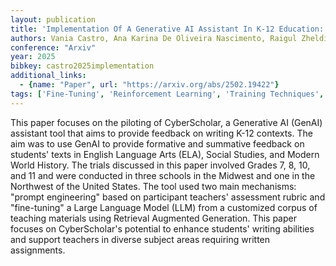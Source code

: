 ```yaml
---
layout: publication
title: 'Implementation Of A Generative AI Assistant In K-12 Education: The Cyberscholar Initiative'
authors: Vania Castro, Ana Karina De Oliveira Nascimento, Raigul Zheldibayeva, Duane Searsmith, Akash Saini, Bill Cope, Mary Kalantzis
conference: "Arxiv"
year: 2025
bibkey: castro2025implementation
additional_links:
  - {name: "Paper", url: "https://arxiv.org/abs/2502.19422"}
tags: ['Fine-Tuning', 'Reinforcement Learning', 'Training Techniques', 'Pretraining Methods', 'Prompting']
---
```

This paper focuses on the piloting of CyberScholar, a Generative AI (GenAI)
assistant tool that aims to provide feedback on writing K-12 contexts. The aim
was to use GenAI to provide formative and summative feedback on students' texts
in English Language Arts (ELA), Social Studies, and Modern World History. The
trials discussed in this paper involved Grades 7, 8, 10, and 11 and were
conducted in three schools in the Midwest and one in the Northwest of the
United States. The tool used two main mechanisms: "prompt engineering" based on
participant teachers' assessment rubric and "fine-tuning" a Large Language
Model (LLM) from a customized corpus of teaching materials using Retrieval
Augmented Generation. This paper focuses on CyberScholar's potential to enhance
students' writing abilities and support teachers in diverse subject areas
requiring written assignments.
